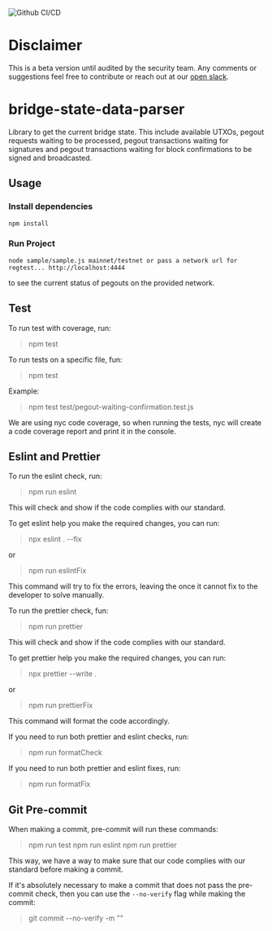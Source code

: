 ![Github CI/CD](https://github.com/rsksmart/bridge-state-data-parser/actions/workflows/workflow.yml/badge.svg)

# Disclaimer

This is a beta version until audited by the security team. Any comments or suggestions feel free to contribute or reach out at our [open slack](https://developers.rsk.co/slack).

# bridge-state-data-parser

Library to get the current bridge state. This include available UTXOs, pegout requests waiting to be processed, pegout transactions waiting for signatures and pegout transactions waiting for block confirmations to be signed and broadcasted.

## Usage

### Install dependencies

```
npm install
```

### Run Project

```
node sample/sample.js mainnet/testnet or pass a network url for regtest... http://localhost:4444
```

to see the current status of pegouts on the provided network.

## Test

To run test with coverage, run:

> npm test

To run tests on a specific file, fun:

> npm test <testfilepath>

Example:

> npm test test/pegout-waiting-confirmation.test.js

We are using nyc code coverage, so when running the tests, nyc will create a code coverage report and print it in the console.

## Eslint and Prettier

To run the eslint check, run:

> npm run eslint

This will check and show if the code complies with our standard.

To get eslint help you make the required changes, you can run:

> npx eslint . --fix

or

> npm run eslintFix

This command will try to fix the errors, leaving the once it cannot fix to the developer to solve manually.

To run the prettier check, fun:

> npm run prettier

This will check and show if the code complies with our standard.

To get prettier help you make the required changes, you can run:

> npx prettier --write .

or

> npm run prettierFix

This command will format the code accordingly.

If you need to run both prettier and eslint checks, run:

> npm run formatCheck

If you need to run both prettier and eslint fixes, run:

> npm run formatFix

## Git Pre-commit

When making a commit, pre-commit will run these commands:

> npm run test
> npm run eslint
> npm run prettier

This way, we have a way to make sure that our code complies with our standard before making a commit.

If it's absolutely necessary to make a commit that does not pass the pre-commit check, then you can use the `--no-verify` flag while making the commit:

> git commit --no-verify -m "<the commit message>"

